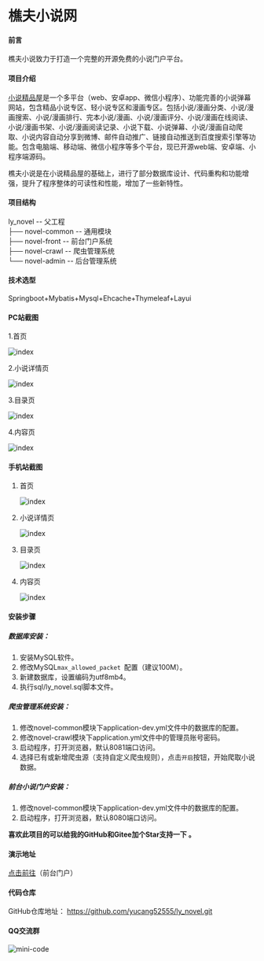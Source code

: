 # 樵夫小说网

#### 前言

樵夫小说致力于打造一个完整的开源免费的小说门户平台。

#### 项目介绍

[小说精品屋](https://github.com/201206030/fiction_house)是一个多平台（web、安卓app、微信小程序）、功能完善的小说弹幕网站，包含精品小说专区、轻小说专区和漫画专区。包括小说/漫画分类、小说/漫画搜索、小说/漫画排行、完本小说/漫画、小说/漫画评分、小说/漫画在线阅读、小说/漫画书架、小说/漫画阅读记录、小说下载、小说弹幕、小说/漫画自动爬取、小说内容自动分享到微博、邮件自动推广、链接自动推送到百度搜索引擎等功能。包含电脑端、移动端、微信小程序等多个平台，现已开源web端、安卓端、小程序端源码。

樵夫小说是在小说精品屋的基础上，进行了部分数据库设计、代码重构和功能增强，提升了程序整体的可读性和性能，增加了一些新特性。

#### 项目结构

ly_novel -- 父工程  
├── novel-common -- 通用模块  
├── novel-front -- 前台门户系统  
├── novel-crawl -- 爬虫管理系统  
└── novel-admin -- 后台管理系统  


#### 技术选型
Springboot+Mybatis+Mysql+Ehcache+Thymeleaf+Layui

#### PC站截图

1.首页

![index](./assets/PC首页示例.png)

2.小说详情页

![index](./assets/PC小说详情页示例.png)

3.目录页

![index](./assets/PC目录页示例.png)

4.内容页

![index](./assets/PC内容页示例.png)



#### 手机站截图

1. 首页

   ![index](./assets/mobile首页示例.png)

2. 小说详情页

   ![index](./assets/mobile小说详情页示例.png)

3. 目录页

   ![index](./assets/mobile目录页示例.png)

4. 内容页

   ![index](./assets/mobile内容页示例.png)



#### 安装步骤

##### 数据库安装：

1. 安装MySQL软件。
2. 修改MySQL`max_allowed_packet `配置（建议100M）。
3. 新建数据库，设置编码为utf8mb4。
4. 执行sql/ly_novel.sql脚本文件。

##### 爬虫管理系统安装：

1. 修改novel-common模块下application-dev.yml文件中的数据库的配置。
2. 修改novel-crawl模块下application.yml文件中的管理员账号密码。
3. 启动程序，打开浏览器，默认8081端口访问。
4. 选择已有或新增爬虫源（支持自定义爬虫规则），点击`开启`按钮，开始爬取小说数据。

##### 前台小说门户安装：

1. 修改novel-common模块下application-dev.yml文件中的数据库的配置。
2. 启动程序，打开浏览器，默认8080端口访问。

**喜欢此项目的可以给我的GitHub和Gitee加个Star支持一下 。**

#### 演示地址

[点击前往](http://novel.lyqiaofu.top)（前台门户）

#### 代码仓库

 GitHub仓库地址： https://github.com/yucang52555/ly_novel.git

#### QQ交流群

![mini-code](./assets/qq-group.png)
